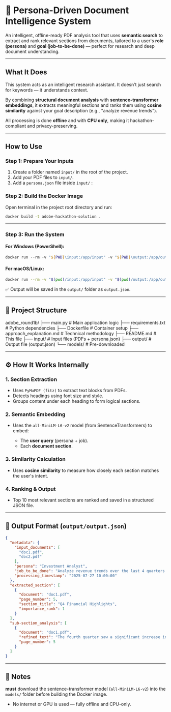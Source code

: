 # 📘 Persona-Driven Document Intelligence System

An intelligent, offline-ready PDF analysis tool that uses **semantic search** to extract and rank relevant sections from documents, tailored to a user's **role (persona)** and **goal (job-to-be-done)** — perfect for research and deep document understanding.

---

## What It Does

This system acts as an intelligent research assistant. It doesn’t just search for keywords — it understands context.

By combining **structural document analysis** with **sentence-transformer embeddings**, it extracts meaningful sections and ranks them using **cosine similarity** against your goal description (e.g., "analyze revenue trends").

All processing is done **offline** and with **CPU only**, making it hackathon-compliant and privacy-preserving.

---

## How to Use

### Step 1: Prepare Your Inputs

1. Create a folder named `input/` in the root of the project.
2. Add your PDF files to `input/`.
3. Add a `persona.json` file inside `input/` :



### Step 2: Build the Docker Image

Open terminal in the project root directory and run:

```bash
docker build -t adobe-hackathon-solution .
```

---

### Step 3: Run the System

#### For Windows (PowerShell):

```powershell
docker run --rm -v "${PWD}\input:/app/input" -v "${PWD}\output:/app/output" --network none adobe-hackathon-solution
```

#### For macOS/Linux:

```bash
docker run --rm -v "$(pwd)/input:/app/input" -v "$(pwd)/output:/app/output" --network none adobe-hackathon-solution
```

✅ Output will be saved in the `output/` folder as `output.json`.

---

## 📂 Project Structure


adobe_round1b/
├── main.py                 # Main application logic
├── requirements.txt        # Python dependencies
├── Dockerfile              # Container setup
├── approach_explanation.md # Technical methodology
├── README.md               # This file
├── input/                  # Input files (PDFs + persona.json)
├── output/                 # Output file (output.json)
└── models/                 # Pre-downloaded 

---

## ⚙️ How It Works Internally

### 1. Section Extraction

* Uses `PyMuPDF (fitz)` to extract text blocks from PDFs.
* Detects headings using font size and style.
* Groups content under each heading to form logical sections.

### 2. Semantic Embedding

* Uses the `all-MiniLM-L6-v2` model (from SentenceTransformers) to embed:

  * The **user query** (persona + job).
  * Each **document section**.

### 3. Similarity Calculation

* Uses **cosine similarity** to measure how closely each section matches the user's intent.

### 4. Ranking & Output

* Top 10 most relevant sections are ranked and saved in a structured JSON file.

---

## 🧾 Output Format (`output/output.json`)

```json
{
  "metadata": {
    "input_documents": [
      "doc1.pdf",
      "doc2.pdf"
    ],
    "persona": "Investment Analyst",
    "job_to_be_done": "Analyze revenue trends over the last 4 quarters...",
    "processing_timestamp": "2025-07-27 10:00:00"
  },
  "extracted_section": [
    {
      "document": "doc1.pdf",
      "page_number": 5,
      "section_title": "Q4 Financial Highlights",
      "importance_rank": 1
    }
  ],
  "sub-section_analysis": [
    {
      "document": "doc1.pdf",
      "refined_text": "The fourth quarter saw a significant increase in revenue...",
      "page_number": 5
    }
  ]
}
```

---

## 📌 Notes

**must** download the sentence-transformer model (`all-MiniLM-L6-v2`) into the `models/` folder before building the Docker image.
* No internet or GPU is used — fully offline and CPU-only.

